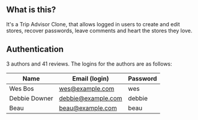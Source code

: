 ## What is this?

It's a Trip Advisor Clone, that allows logged in users to create and edit stores, recover passwords, leave comments and heart the stores they love.

## Authentication

3 authors and 41 reviews. The logins for the authors are as follows:

|Name|Email (login)|Password|
|---|---|---|
|Wes Bos|wes@example.com|wes|
|Debbie Downer|debbie@example.com|debbie|
|Beau|beau@example.com|beau|


